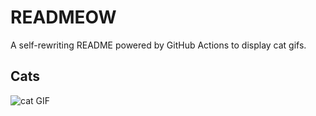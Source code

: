# READMEOW

A self-rewriting README powered by GitHub Actions to display cat gifs.

## Cats

![cat GIF](https://media2.giphy.com/media/6byDVsPwzrz9K/200.gif?cid=9acd02da8ptmy1r908abwsidveu6uo129ambiatffyvzzxno&ep=v1_gifs_search&rid=200.gif&ct=g)
